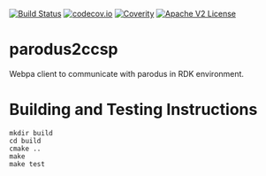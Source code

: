 [![Build Status](https://travis-ci.org/Comcast/parodus2ccsp.svg?branch=master)](https://travis-ci.org/Comcast/parodus2ccsp)
[![codecov.io](http://codecov.io/github/Comcast/parodus2ccsp/coverage.svg?branch=master)](http://codecov.io/github/Comcast/parodus2ccsp?branch=master)
[![Coverity](https://img.shields.io/coverity/scan/xxx.svg)](https://scan.coverity.com/projects/comcast-parodusxxx)
[![Apache V2 License](http://img.shields.io/badge/license-Apache%20V2-blue.svg)](https://github.com/Comcast/parodus2ccsp/blob/master/LICENSE)

# parodus2ccsp

Webpa client to communicate with parodus in RDK environment.

# Building and Testing Instructions

```
mkdir build
cd build
cmake ..
make
make test
```
